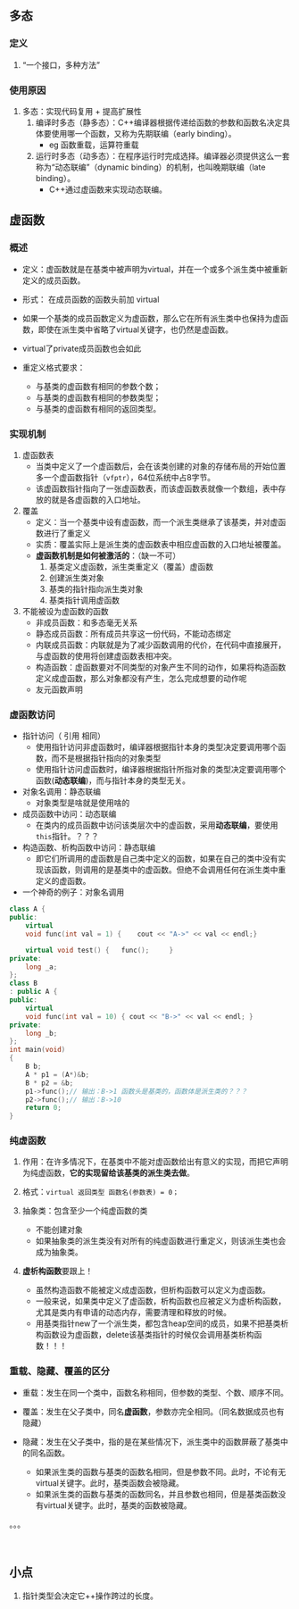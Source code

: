 ## 多态

### 定义

1. “一个接口，多种方法”

### 使用原因

1. 多态：实现代码复用 + 提高扩展性
   1. 编译时多态（静多态）：C++编译器根据传递给函数的参数和函数名决定具体要使用哪一个函数，又称为先期联编（early binding）。
      + eg 函数重载，运算符重载
   2. 运行时多态（动多态）：在程序运行时完成选择。编译器必须提供这么一套称为“动态联编”（dynamic binding）的机制，也叫晚期联编（late binding）。
      + C++通过虚函数来实现动态联编。

## 虚函数

### 概述

+ 定义：虚函数就是在基类中被声明为virtual，并在一个或多个派生类中被重新定义的成员函数。

+ 形式： 在成员函数的函数头前加 virtual
+ 如果一个基类的成员函数定义为虚函数，那么它在所有派生类中也保持为虚函数，即使在派生类中省略了virtual关键字，也仍然是虚函数。
+ virtual了private成员函数也会如此
+ 重定义格式要求：
  - 与基类的虚函数有相同的参数个数；
  - 与基类的虚函数有相同的参数类型；
  - 与基类的虚函数有相同的返回类型。

### 实现机制

1. 虚函数表
   + 当类中定义了一个虚函数后，会在该类创建的对象的存储布局的开始位置多一个虚函数指针（`vfptr`），64位系统中占8字节。
   + 该虚函数指针指向了一张虚函数表，而该虚函数表就像一个数组，表中存放的就是各虚函数的入口地址。
2. 覆盖
   + 定义：当一个基类中设有虚函数，而一个派生类继承了该基类，并对虚函数进行了重定义
   + 实质：覆盖实际上是派生类的虚函数表中相应虚函数的入口地址被覆盖。
   + **虚函数机制是如何被激活的**：（缺一不可）
     1. 基类定义虚函数，派生类重定义（覆盖）虚函数
     2. 创建派生类对象
     3. 基类的指针指向派生类对象
     4. 基类指针调用虚函数
3. 不能被设为虚函数的函数
   + 非成员函数：和多态毫无关系
   + 静态成员函数：所有成员共享这一份代码，不能动态绑定
   + 内联成员函数：内联就是为了减少函数调用的代价，在代码中直接展开，与虚函数的使用将创建虚函数表相冲突。
   + 构造函数：虚函数要对不同类型的对象产生不同的动作，如果将构造函数定义成虚函数，那么对象都没有产生，怎么完成想要的动作呢
   + 友元函数声明

### 虚函数访问

+ 指针访问（ 引用 相同）
  + 使用指针访问非虚函数时，编译器根据指针本身的类型决定要调用哪个函数，而不是根据指针指向的对象类型
  + 使用指针访问虚函数时，编译器根据指针所指对象的类型决定要调用哪个函数(**动态联编**)，而与指针本身的类型无关。
+ 对象名调用：静态联编
  + 对象类型是啥就是使用啥的
+ 成员函数中访问：动态联编
  + 在类内的成员函数中访问该类层次中的虚函数，采用**动态联编**，要使用`this`指针。？？？
+ 构造函数、析构函数中访问：静态联编
  + 即它们所调用的虚函数是自己类中定义的函数，如果在自己的类中没有实现该函数，则调用的是基类中的虚函数。但绝不会调用任何在派生类中重定义的虚函数。 
+ 一个神奇的例子：对象名调用

```C++
class A {
public:
	virtual 
    void func(int val = 1) {	cout << "A->" << val << endl;}

	virtual void test() {	func();		}
private:
	long _a;
};
class B
: public A {
public:
	virtual 
    void func(int val = 10) { cout << "B->" << val << endl; }
private:
	long _b;
};
int main(void)
{
    B b;
	A * p1 = (A*)&b;
	B * p2 = &b;
	p1->func();// 输出：B->1 函数头是基类的，函数体是派生类的？？？
	p2->func();// 输出：B->10
	return 0;
}
```

### 纯虚函数

1. 作用：在许多情况下，在基类中不能对虚函数给出有意义的实现，而把它声明为纯虚函数，**它的实现留给该基类的派生类去做**。

2. 格式：`virtual 返回类型 函数名(参数表) = 0；`

3. 抽象类：包含至少一个纯虚函数的类
   + 不能创建对象
   + 如果抽象类的派生类没有对所有的纯虚函数进行重定义，则该派生类也会成为抽象类。
4. **虚析构函数**要跟上！
   + 虽然构造函数不能被定义成虚函数，但析构函数可以定义为虚函数。
   + 一般来说，如果类中定义了虚函数，析构函数也应被定义为虚析构函数，尤其是类内有申请的动态内存，需要清理和释放的时候。
   + 用基类指针new了一个派生类，都包含heap空间的成员，如果不把基类析构函数设为虚函数，delete该基类指针的时候仅会调用基类析构函数！！！

### 重载、隐藏、覆盖的区分

+ 重载：发生在同一个类中，函数名称相同，但参数的类型、个数、顺序不同。

+ 覆盖：发生在父子类中，同名**虚函数**，参数亦完全相同。（同名数据成员也有隐藏）

+ 隐藏：发生在父子类中，指的是在某些情况下，派生类中的函数屏蔽了基类中的同名函数。
  + 如果派生类的函数与基类的函数名相同，但是参数不同。此时，不论有无virtual关键字。此时，基类函数会被隐藏。
  + 如果派生类的函数与基类的函数同名，并且参数也相同，但是基类函数没有virtual关键字。此时，基类的函数被隐藏。





。。。

​	

## 小点

1. 指针类型会决定它++操作跨过的长度。
